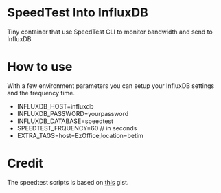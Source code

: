 # SpeedTest Into InfluxDB

Tiny container that use SpeedTest CLI to monitor bandwidth and send to InfluxDB

# How to use

With a few environment parameters you can setup your InfluxDB settings and the frequency time.

- INFLUXDB_HOST=influxdb
- INFLUXDB_PASSWORD=yourpassword
- INFLUXDB_DATABASE=speedtest
- SPEEDTEST_FRQUENCY=60 // in seconds
- EXTRA_TAGS=host=EzOffice,location=betim

# Credit

The speedtest scripts is based on [this](https://gist.github.com/shadone/e75f5e2b30a7317201ff) gist.
